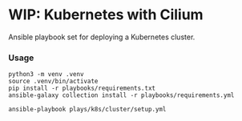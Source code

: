 # WIP: Kubernetes with Cilium
Ansible playbook set for deploying a Kubernetes cluster.
### Usage
```
python3 -m venv .venv
source .venv/bin/activate
pip install -r playbooks/requirements.txt
ansible-galaxy collection install -r playbooks/requirements.yml

ansible-playbook plays/k8s/cluster/setup.yml
```
